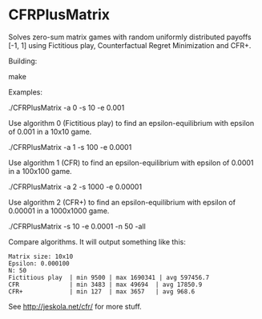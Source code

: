 CFRPlusMatrix
=============

Solves zero-sum matrix games with random uniformly distributed payoffs [-1, 1] using Fictitious play, Counterfactual Regret Minimization
and CFR+.

Building:

make

Examples:

./CFRPlusMatrix -a 0 -s 10 -e 0.001

Use algorithm 0 (Fictitious play) to find an epsilon-equilibrium with epsilon of 0.001 in a 10x10 game.

./CFRPlusMatrix -a 1 -s 100 -e 0.0001

Use algorithm 1 (CFR) to find an epsilon-equilibrium with epsilon of 0.0001 in a 100x100 game.

./CFRPlusMatrix -a 2 -s 1000 -e 0.00001

Use algorithm 2 (CFR+) to find an epsilon-equilibrium with epsilon of 0.00001 in a 1000x1000 game.

./CFRPlusMatrix -s 10 -e 0.0001 -n 50 -all

Compare algorithms. It will output something like this:

    Matrix size: 10x10
    Epsilon: 0.000100
    N: 50
    Fictitious play  | min 9500 | max 1690341 | avg 597456.7
    CFR              | min 3483 | max 49694  | avg 17850.9
    CFR+             | min 127  | max 3657   | avg 968.6

See http://jeskola.net/cfr/ for more stuff.


